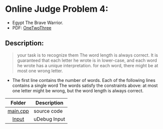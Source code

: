 # Online Judge Problem 4:

- Egypt The Brave Warrior.
- PDF: [OneTwoThree](https://onlinejudge.org/external/122/12289.pdf)

## Description:

> your task is to recognize them The word length is always correct. 
> It is guaranteed that each letter he wrote is in lower-case,
> and each word he wrote has a unique interpretation.
> for each word, there might be at most one wrong letter.

- The first line contains the number of words. Each of the following lines
   contains a single word The words satisfy the constraints above: at most 
   one letter might be wrong, but the word length is always correct.


|                                                Folder                                                | Description  |
| :--------------------------------------------------------------------------------------------------: | ------------ |
| [main.cpp](https://github.com/dmreyescoy03/4883-PrgmTech-Reyes-Coy/blob/main/EasyBreezy/One-Two-Three/main.cpp) | source code  |
| [Input](https://github.com/dmreyescoy03/4883-PrgmTech-Reyes-Coy/blob/main/EasyBreezy/One-Two-Three/input)   | uDebug Input |
